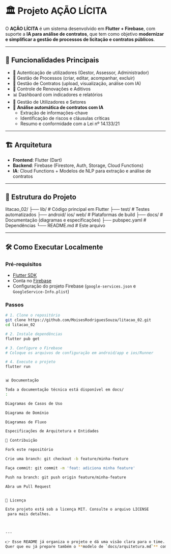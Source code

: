 # 🏛️ Projeto AÇÃO LÍCITA

O **AÇÃO LÍCITA** é um sistema desenvolvido em **Flutter + Firebase**, com suporte a **IA para análise de contratos**, que tem como objetivo **modernizar e simplificar a gestão de processos de licitação e contratos públicos**.

---

## 🚀 Funcionalidades Principais
- 🔐 Autenticação de utilizadores (Gestor, Assessor, Administrador)
- 📑 Gestão de Processos (criar, editar, acompanhar, excluir)
- 📂 Gestão de Contratos (upload, visualização, análise com IA)
- 🔄 Controle de Renovações e Aditivos
- 📊 Dashboard com indicadores e relatórios
- 👥 Gestão de Utilizadores e Setores
- 🤖 **Análise automática de contratos com IA**
  - Extração de informações-chave
  - Identificação de riscos e cláusulas críticas
  - Resumo e conformidade com a Lei nº 14.133/21

---

## 🏗️ Arquitetura
- **Frontend**: Flutter (Dart)
- **Backend**: Firebase (Firestore, Auth, Storage, Cloud Functions)
- **IA**: Cloud Functions + Modelos de NLP para extração e análise de contratos

---

## 📂 Estrutura do Projeto


litacao_02/
├── lib/ # Código principal em Flutter
├── test/ # Testes automatizados
├── android/ ios/ web/ # Plataformas de build
├── docs/ # Documentação (diagramas e especificações)
├── pubspec.yaml # Dependências
└── README.md # Este arquivo


---

## 🛠️ Como Executar Localmente

### Pré-requisitos
- [Flutter SDK](https://docs.flutter.dev/get-started/install)
- Conta no [Firebase](https://firebase.google.com/)
- Configuração do projeto Firebase (`google-services.json` e `GoogleService-Info.plist`)

### Passos
```bash
# 1. Clone o repositório
git clone https://github.com/MoisesRodriguesSouza/litacao_02.git
cd litacao_02

# 2. Instale dependências
flutter pub get

# 3. Configure o Firebase
# Coloque os arquivos de configuração em android/app e ios/Runner

# 4. Execute o projeto
flutter run


📊 Documentação

Toda a documentação técnica está disponível em docs/
:

Diagramas de Casos de Uso

Diagrama de Domínio

Diagramas de Fluxo

Especificações de Arquitetura e Entidades

🤝 Contribuição

Fork este repositório

Crie uma branch: git checkout -b feature/minha-feature

Faça commit: git commit -m 'feat: adiciona minha feature'

Push na branch: git push origin feature/minha-feature

Abra um Pull Request


📜 Licença

Este projeto está sob a licença MIT. Consulte o arquivo LICENSE
 para mais detalhes.


 
---

👉 Esse README já organiza o projeto e dá uma visão clara para o time.  
Quer que eu já prepare também o **modelo de `docs/arquitetura.md`** com os **diagramas em texto (Mermaid)** para complementar esse README?
